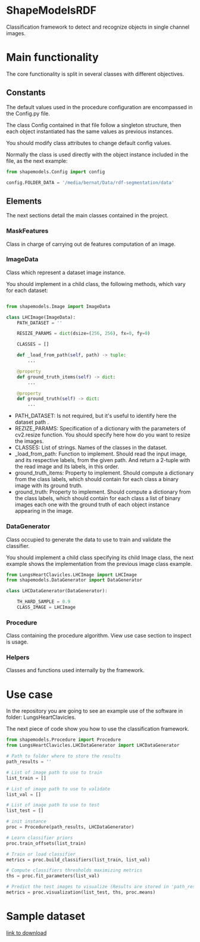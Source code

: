 # ShapeModelsRDF
Classification framework to detect and recognize objects in single channel images.

# Main functionality

The core functionality is split in several classes with different objectives. 
 
## Constants
The default values used in the procedure configuration are encompassed in the Config.py file.

The class Config contained in that file follow a singleton structure, 
then each object instantiated has the same values as previous instances.

You should modify class attributes to change default config values.

Normally the class is used directly with the object instance included in the file,
as the next example:
```python
from shapemodels.Config import config

config.FOLDER_DATA = '/media/bernat/Data/rdf-segmentation/data'

``` 

## Elements
The next sections detail the main classes contained in the project.

### MaskFeatures 
Class in charge of carrying out de features computation of an image.


### ImageData
Class which represent a dataset image instance.

You should implement in a child class, the following methods, which vary for each dataset:

```python

from shapemodels.Image import ImageData

class LHCImage(ImageData):
    PATH_DATASET = ''

    RESIZE_PARAMS = dict(dsize=(256, 256), fx=0, fy=0)

    CLASSES = []

    def _load_from_path(self, path) -> tuple:
        ...

    @property
    def ground_truth_items(self) -> dict:
        ...

    @property
    def ground_truth(self) -> dict:
        ...

``` 

* PATH_DATASET: Is not required, but it's useful to identify here the dataset path .
* REZIZE_PARAMS: Specification of a dictionary with the parameters of cv2.resize function. You should specify here
how do you want to resize the images.
* CLASSES: List of strings. Names of the classes in the dataset.
* _load_from_path: Function to implement. Should read the input image, and its respective labels, from the given path. 
And return a 2-tuple with the read image and its labels, in this order. 
* ground_truth_items: Property to implement. Should compute a dictionary from the class labels, which should contain
for each class a binary image with its ground truth.
* ground_truth: Property to implement. Should compute a dictionary from the class labels, which should contain
for each class a list of binary images each one with the ground truth of each object instance appearing in the image.

### DataGenerator
Class occupied to generate the data to use to train and validate the classifier.

You should implement a child class specifying its child Image class, the next example shows the implementation
from the previous image class example.

```python
from LungsHeartClavicles.LHCImage import LHCImage
from shapemodels.DataGenerator import DataGenerator

class LHCDataGenerator(DataGenerator):

    TH_HARD_SAMPLE = 0.9
    CLASS_IMAGE = LHCImage

``` 

### Procedure
Class containing the procedure algorithm. View use case section to inspect is usage.

### Helpers
Classes and functions used internally by the framework.

# Use case
In the repository you are going to see an example use of the software in folder: LungsHeartClavicles.

The next piece of code show you how to use the classification framework.
```python
from shapemodels.Procedure import Procedure
from LungsHeartClavicles.LHCDataGenerator import LHCDataGenerator

# Path to folder where to store the results
path_results = ''

# List of image path to use to train
list_train = []

# List of image path to use to validate
list_val = []

# List of image path to use to test
list_test = []

# init instance
proc = Procedure(path_results, LHCDataGenerator)

# Learn classifier priors
proc.train_offsets(list_train)

# Train or load classifier
metrics = proc.build_classifiers(list_train, list_val)

# Compute classifiers thresholds maximizing metrics
ths = proc.fit_parameters(list_val)

# Predict the test images to visualize (Results are stored in 'path_results')
metrics = proc.visualization(list_test, ths, proc.means)

``` 

# Sample dataset

[link to download](https://www.dropbox.com/s/svux2wjfi71tw83/LungsHeartClavicles.zip?dl=1)
